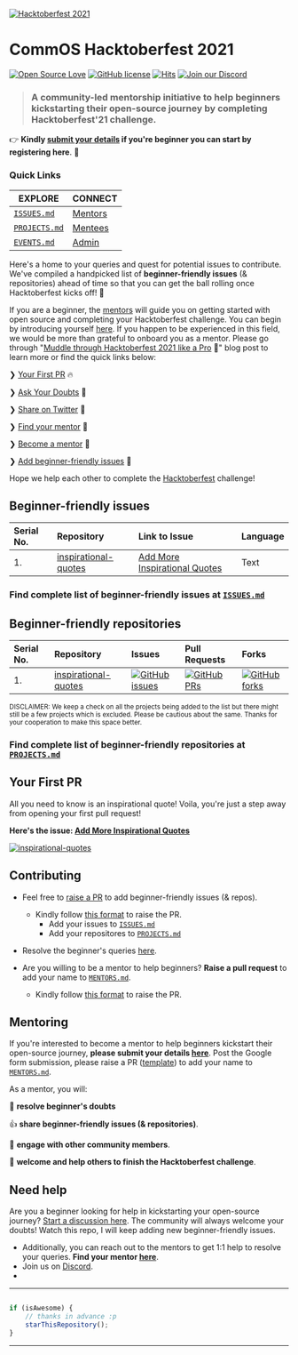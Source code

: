 
[![Hacktoberfest 2021](https://hacktoberfest.digitalocean.com/_nuxt/img/logo-hacktoberfest-full.f42e3b1.svg)](https://vinitshahdeo.dev/hacktoberfest-2021)
# CommOS Hacktoberfest 2021

[![Open Source Love](https://badges.frapsoft.com/os/v2/open-source.svg?v=103)](https://github.com/subinsk) [![GitHub license](https://img.shields.io/github/license/Matrix-io9/CommOS-Hacktoberfest21?logo=GITHUB&style=flat)](https://github.com/Matrix-io9/CommOS-Hacktoberfest21/blob/main/LICENSE) [![Hits](https://hits.seeyoufarm.com/api/count/incr/badge.svg?url=https%3A%2F%2Fgithub.com%2Fmatrix-io9%2FCommOS-Hacktoberfest21&count_bg=%23DD8524&title_bg=%23555555&icon=github.svg&icon_color=%23E7E7E7&title=visitors&edge_flat=false)](https://matrix-io9.github.io/CommOS-Hacktoberfest21/)  [![Join our Discord](https://img.shields.io/badge/Join-Discord-8CA1A5?logo=discord&logoColor=white)](https://discord.gg/7AEyUhkn)

> ### A community-led mentorship initiative to help beginners kickstarting their open-source journey by completing Hacktoberfest'21 challenge.

👉 **Kindly [submit your details](https://forms.gle/hRVLmWtnrYEoimgEA) if you're beginner you can start by registering here**. 🌈

### Quick Links

| EXPLORE  | CONNECT |
|---|---|
| [`ISSUES.md`](./explore/ISSUES.md)  | [Mentors](./MENTORS.md)  |
| [`PROJECTS.md`](./explore/PROJECTS.md)  | [Mentees](./contributors/MENTEES.md)  |
| [`EVENTS.md`](./explore/EVENTS.md) | [Admin](https://www.matrixio.tech/team)  |

Here's a home to your queries and quest for potential issues to contribute. We've compiled a handpicked list of **beginner-friendly issues** (& repositories) ahead of time so that you can get the ball rolling once Hacktoberfest kicks off! 🚀 

If you are a beginner, the [mentors](./MENTORS.md) will guide you on getting started with open source and completing your Hacktoberfest challenge. You can begin by introducing yourself [here](https://github.com/Matrix-io9/CommOS-Hacktoberfest21/discussions/1). If you happen to be experienced in this field, we would be more than grateful to onboard you as a mentor. Please go through "[Muddle through Hacktoberfest 2021 like a Pro](https://vinitshahdeo.dev/hacktoberfest-2021) 🎉" blog post to learn more or find the quick links below:

❯ [Your First PR](#your-first-pr) 🔥

❯ [Ask Your Doubts](https://github.com/vinitshahdeo/Hacktoberfest2021/discussions/1) 💬

❯ [Share on Twitter](https://twitter.com/intent/tweet?url=https%3A%2F%2Fgithub.com%2FMatrix-io9%2FCommOS-Hacktoberfest21&via=SubinSK6&text=Go%20make%20your%20first%20Pull%20Request%20and%20dive%20into%20Open%20Source%20Journey%20with%20us!&hashtags=Hacktoberfest%2Copensource%2Chacktoberfest2021%2CyourfirstPR) 📣

❯ [Find your mentor](./MENTORS.md) 🤝

❯ [Become a mentor](#mentoring) 🙌

❯ [Add beginner-friendly issues](#contributing) 🙏

Hope we help each other to complete the [Hacktoberfest](https://hacktoberfest.digitalocean.com/) challenge!

## Beginner-friendly issues

| Serial No. | Repository| Link to Issue  | Language |
|:--|:--|:--|:--|
| 1. | [inspirational-quotes](https://github.com/vinitshahdeo/inspirational-quotes) | [Add More Inspirational Quotes](https://github.com/vinitshahdeo/inspirational-quotes/issues/4)  | Text |

### Find complete list of beginner-friendly issues at [`ISSUES.md`](https://github.com/vinitshahdeo/Hacktoberfest2021/blob/main/explore/ISSUES.md)

## Beginner-friendly repositories

| Serial No. | Repository  | Issues  | Pull Requests  | Forks |
|:--|:--|:--|:--|:--|
| 1. | [inspirational-quotes](https://github.com/Matrix-io9/inspirational-quotes)  | [![GitHub issues](https://img.shields.io/github/issues/Matrix-io9/inspirational-quotes?color=red&logo=github&style=flat-square)](https://github.com/Matrix-io9/CommOS-Hacktoberfest21/issues) | [![GitHub PRs](https://img.shields.io/github/issues-pr/Matrix-io9/inspirational-quotes?style=social&logo=github)](https://github.com/Matrix-io9/inspirational-quotes/pulls)  | [![GitHub forks](https://img.shields.io/github/forks/Matrix-io9/inspirational-quotes?style=flat-square&logo=git)](https://github.com/Matrix-io9/inspirational-quotes/network) |

<sup>DISCLAIMER: We keep a check on all the projects being added to the list but there might still be a few projects which is excluded. Please be cautious about the same. Thanks for your cooperation to make this space better.</sup>

### Find complete list of beginner-friendly repositories at [`PROJECTS.md`](https://github.com/Matrix-io9/CommOS-Hacktoberfest21/blob/main/ISSUES.md)

## Your First PR

All you need to know is an inspirational quote! Voila, you're just a step away from opening your first pull request!

**Here's the issue: [Add More Inspirational Quotes](https://github.com/Matrix-io9/inspirational-quotes/issues/1)**

[![inspirational-quotes](https://github-readme-stats.vercel.app/api/pin/?username=Matrix-io9&repo=inspirational-quotes)](https://github.com/Matrix-io9/inspirational-quotes)

## Contributing

- Feel free to [raise a PR](https://github.com/Matrix-io9/CommOS-Hacktoberfest21/pulls) to add beginner-friendly issues (& repos).
    - Kindly follow [this format](https://github.com/Matrix-io9/CommOS-Hacktoberfest21/blob/main/ADD_NEW_ISSUE.md) to raise the PR.
        - Add your issues to [`ISSUES.md`](./ISSUES.md)
        - Add your repositores to [`PROJECTS.md`](./PROJECTS.md)

- Resolve the beginner's queries [here](https://github.com/Matrix-io9/CommOS-Hacktoberfest21/discussions/1).

- Are you willing to be a mentor to help beginners? **Raise a pull request** to add your name to [`MENTORS.md`](./MENTORS.md).
    - Kindly follow [this format](https://github.com/Matrix-io9/CommOS-Hacktoberfest21/blob/main/ADD_NEW_MENTOR.md) to raise the PR.

## Mentoring

If you're interested to become a mentor to help beginners kickstart their open-source journey, **please submit your details [here](https://forms.gle/YLNf7DB7vjHEQHcGA)**. Post the Google form submission, please raise a PR ([template](https://github.com/Matrix-io9/CommOS-Hacktoberfest21/blob/main/ADD_NEW_MENTOR.md)) to add your name to [`MENTORS.md`](./MENTORS.md). 


As a mentor, you will:

🙏  **resolve beginner's doubts**

👍 **share beginner-friendly issues (& repositories)**.

💬 **engage with other community members**.

🤝 **welcome and help others to finish the Hacktoberfest challenge**.


## Need help

Are you a beginner looking for help in kickstarting  your open-source journey? [Start a discussion here](https://github.com/Matrix-io9/CommOS-Hacktoberfest21/discussions/1). The community will always welcome your doubts! Watch this repo, I will keep adding new beginner-friendly issues.

- Additionally, you can reach out to the mentors to get 1:1 help to resolve your queries. **Find your mentor [here](./MENTORS.md)**.
- Join us on [Discord](https://discord.gg/7AEyUhkn).
- 

---------

```javascript

if (isAwesome) {
    // thanks in advance :p
    starThisRepository();
}

```

-----------
